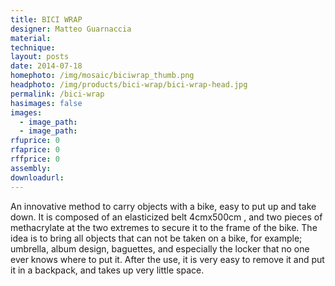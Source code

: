 ```yaml
---
title: BICI WRAP
designer: Matteo Guarnaccia
material: 
technique: 
layout: posts
date: 2014-07-18
homephoto: /img/mosaic/biciwrap_thumb.png
headphoto: /img/products/bici-wrap/bici-wrap-head.jpg
permalink: /bici-wrap
hasimages: false
images:  
  - image_path: 
  - image_path: 
rfuprice: 0
rfaprice: 0
rffprice: 0
assembly: 
downloadurl:
---
```



An innovative method to carry objects with a bike, easy to put up and take down. It is composed of an elasticized belt 4cmx500cm , and two pieces of methacrylate at the two extremes to secure it to the frame of the bike. The idea is to bring all objects that can not be taken on a bike, for example; umbrella, album design, baguettes, and especially the locker that no one ever knows where to put it. After the use, it is very easy to remove it and put it in a backpack, and takes up very little space.